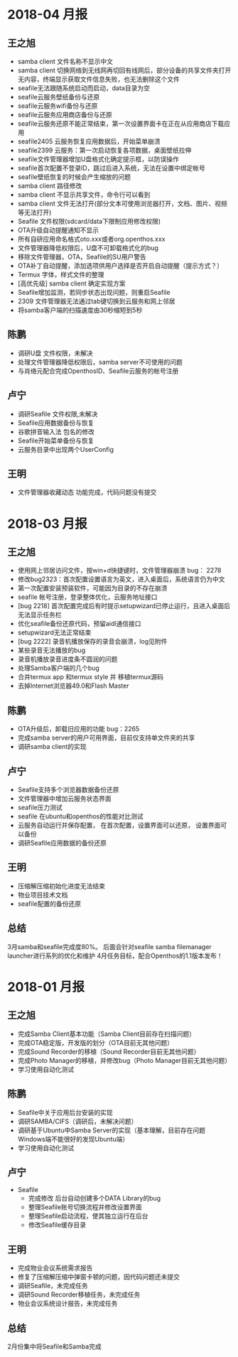 # 2018-04 月报
## 王之旭
  - samba client 文件名称不显示中文
  - samba client 切换网络到无线网再切回有线网后，部分设备的共享文件夹打开无内容，终端显示获取文件信息失败，也无法删除这个文件
  - seafile无法跟随系统启动而启动，data目录为空
  - seafile云服务壁纸备份与还原
  - seafile云服务wifi备份与还原
  - seafile云服务应用商店备份与还原
  - seafile云服务还原不能正常结束，第一次设置界面卡在正在从应用商店下载应用
  - seafile2405 云服务恢复应用数据后，开始菜单崩溃
  - seafile2399 云服务：第一次启动恢复各项数据，桌面壁纸拉伸
  - seafile文件管理器增加U盘格式化确定提示框，以防误操作
  - seafile首次配置不登录ID，跳过后进入系统，无法在设置中绑定帐号
  - seafile壁纸恢复的时候会产生缩放的问题
  - samba client 路径修改 
  - samba client 不显示共享文件，命令行可以看到
  - samba client 文件无法打开(部分文本可使用浏览器打开，文档、图片、视频等无法打开)
  - Seafile 文件权限(sdcard/data下限制应用修改权限)
  - OTA升级自动提醒通知不显示
  - 所有自研应用命名格式oto.xxx或者org.openthos.xxx
  - 文件管理器降低权限后，U盘不可卸载格式化的bug
  - 移除文件管理器，OTA，Seafile的SU用户警告 
  - OTA补丁自动提醒，添加选项供用户选择是否开启自动提醒（提示方式？）
  - Termux 字体，样式文件的整理
  - [高优先级] samba client 确定实现方案
  - Seafile增加监测，若同步状态出现问题，则重启Seafile
  - 2309 文件管理器无法通过tab键切换到云服务和网上邻居
  - 将samba客户端的扫描速度由30秒缩短到5秒
  
## 陈鹏
- 调研U盘 文件权限，未解决
- 处理文件管理器降低权限后，samba server不可使用的问题
- 与肖络元配合完成OpenthosID、Seafile云服务的帐号注册

## 卢宁
- 调研Seafile 文件权限,未解决
- Seafile应用数据备份与恢复
- 谷歌拼音输入法 包名的修改
- Seafile开始菜单备份与恢复
- 云服务目录中出现两个UserConfig

## 王明
- 文件管理器收藏动态  功能完成，代码问题没有提交



# 2018-03 月报
## 王之旭
- 使用网上邻居访问文件，按win+d快捷键时，文件管理器崩溃 bug： 2278  
- 修改bug2323：首次配置设置语言为英文，进入桌面后，系统语言仍为中文 
- 第一次配置安装预装软件，可能因为目录的不存在崩溃
- seafile 帐号注册，登录整体优化，云服务地址接口
- [bug 2218] 首次配置完成后有时提示setupwizard已停止运行，且进入桌面后无法显示任务栏
- 优化seafile备份还原代码，预留aidl通信接口
- setupwizard无法正常结束
- [bug 2222] 录音机播放保存的录音会崩溃，log见附件
- 某些录音无法播放的bug
- 录音机播放录音进度条不圆润的问题
- 处理Samba客户端的几个bug
- 合并termux app 和termux style 并 移植termux源码
- 去掉Internet浏览器49.0和Flash Master

## 陈鹏
- OTA升级后，卸载旧应用的功能 bug：2265
- 完成samba server的用户可用界面，目前仅支持单文件夹的共享
- 调研samba client的实现

## 卢宁
- Seafile支持多个浏览器数据备份还原
- 文件管理器中增加云服务状态界面
- seafile压力测试
- seafile 在ubuntu和openthos的性能对比测试
- 云服务自动运行并保存配置， 在首次配置，设置界面可以还原， 设置界面可以备份
- 调研Seafile应用数据的备份还原

## 王明
- 压缩解压缩初始化进度无法结束
- 物业项目技术文档
- seafile配置的备份还原

## 总结
3月samba和seafile完成度80%。
后面会针对seafile samba filemanager launcher进行系列的优化和维护
4月任务目标，配合Openthos的1.1版本发布！



# 2018-01 月报

## 王之旭
  - 完成Samba Client基本功能（Samba Client目前存在扫描问题）
  - 完成OTA稳定版，开发版的划分（OTA目前无其他问题）
  - 完成Sound Recorder的移植（Sound Recorder目前无其他问题）
  - 完成Photo Manager的移植，并修改bug（Photo Manager目前无其他问题）
  - 学习使用自动化测试
      
## 陈鹏
  - Seafile中关于应用后台安装的实现
  - 调研SAMBA/CIFS（调研后，未解决问题）
  - 调研基于Ubuntu中Samba Server的实现（基本理解，目前存在问题Windows端不能很好的发现Ubuntu端）
  - 学习使用自动化测试
  
## 卢宁
  - Seafile
    - 完成修改 后台自动创建多个DATA Library的bug
    - 整理Seafile账号切换流程并修改设置界面
    - 整理Seafile启动流程，使其独立运行在后台
    - 修改Seafile缓存目录
  
## 王明
  - 完成物业会议系统需求报告
  - 修复了压缩解压缩中弹窗卡顿的问题，因代码问题还未提交
  - 调研Seafile，未完成任务
  - 调研Sound Recorder移植任务，未完成任务
  - 物业会议系统设计报告，未完成任务
  
## 总结
2月份集中将Seafile和Samba完成
